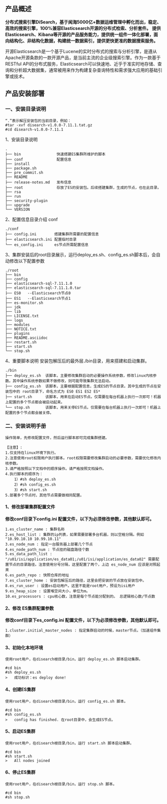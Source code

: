     
## 产品概述
**分布式搜索引擎DiSearch，基于闻海5000亿+数据运维管理中孵化而出，稳定、高效的搜索引擎，100%兼容Elasticsearch开源的分布式检索、分析套件。**
**提供Elasticsearch、Kibana等开源的产品服务能力，提供统一组件一体化部署，面向结构化、非结构化数据，构建统一数据索引，提供更快更准的数据搜索服务。**

开源Elasticsearch是一个基于Lucene的实时分布式的搜索与分析引擎，是遵从Apache开源条款的一款开源产品，是当前主流的企业级搜索引擎。作为一款基于RESTful API的分布式服务，Elasticsearch可以快速地、近乎于准实时地存储、查询和分析超大数据集，通常被用来作为构建复杂查询特性和需求强大应用的基础引擎或技术。


## 产品安装部署
### 一、安装目录说明
    “.”表示解压安装包的当前目录，例如：
    #tar -xvf disearch-v1.0.0-7.11.1.tat.gz
    #cd disearch-v1.0.0-7.11.1

1、安装目录说明
```
.
├── bin                快速搭建ES集群所维护的脚本
├── conf               配置信息
├── install
├── package.sh
├── pre_commit.sh
├── README
├── release-notes.md   发布信息
├── root               存放了ES的安装包。后续搭建集群，生成的节点，也在此目录。
├── rsa
├── run
├── security-plugin
├── upgrade
└── VERSION

```

2、配置信息目录介绍 conf
```
./conf
├── config.ini        搭建集群所需要的配置信息
├── elasticsearch.ini 配置临时目录
└── es_config.ini     es节点所需配置信息
```


3、集群安装后的root目录展示，运行deploy_es.sh、config_es.sh脚本后，会自动修改以下配置参数
```
./root
├── bin
├── config
├── elasticsearch-sql-7.11.1.0
├── elasticsearch-sql-7.11.1.0.tar                                               
├── ES0   --Elasticsearch节点0
├── ES1   --Elasticsearch节点1
├── es-monitor.sh
├── jdk
├── lib
├── LICENSE.txt
├── logs
├── modules
├── NOTICE.txt
├── plugins
├── README.asciidoc
├── restart.sh
├── start.sh
└── stop.sh
```

4、重要脚本说明 安装包解压后的最外层./bin目录，用来搭建和启动集群。
```
./bin
├── deploy_es.sh  该脚本，主要修改集群启动的必要操作系统参数，修改linux内核参数。其中操作系统参数如果不做修改，则可能导致集群无法启动。
├── config_es.sh  该脚本，主要根据配置信息，生成ES的节点目录。其中生成的节点在安装包中的 root目录下，命名方式为 ES0 ES1 ES2 ES*
├── start.sh      该脚本，用来在启动ES节点。仅需要在每台机器上执行一次即可！机器上配置的多个节点都会被启动起来。
└── stop.sh       该脚本，用来关停ES节点。仅需要在每台机器上执行一次即可！机器上配置的多个节点都会被关停。
```

### 二、安装说明手册
    操作简单，先修改配置文件，然后运行脚本即可完成集群搭建。

    【注意】:
    1.仅支持在linux环境下执行。
    2.注意使用root权限用户执行脚本。root权限需要修改集群启动的必要参数，需要优化修改内核参数。
    3.请严格按照以下文档中的顺序操作。请严格按照文档操作。
    4.执行脚本的顺序为：
        1）#sh deploy_es.sh
        2）#sh config_es.sh
        3）#sh start.sh
    5.部署多个节点时，其他节点需要做相同配置。
        
#### 1、修改部署集群配置文件
 **修改conf目录下config.ini 配置文件，以下为必须修改参数，其他默认即可。**

    1.es_cluster_name : 集群名称
    2.es_host_list : 集群的ip列表，如果需要部署多台机器，则以空格分隔。例如 "10.99.10.10 10.99.10.11"
    3.es_node_num : 指定一台服务器上部署几个节点
    4.es_node_path_num : 节点挂的磁盘路径个数
    5.es_data_path_list : "/u01/isi/application/es_data01;/u01/isi/application/es_data02" 需要配置节点的目录路径。注意使用分号分隔，这里配置了两个，上边 es_node_num 应该是对照起来
    6.es_path_repo : 快照仓库的地址
    7.es_cluster_home : 安装包解压后的路径，这里会把安装的节点放在安装包中。
    8.es_run_user : 设置es启动用户。这里不能是root用户，预设为isi用户
    9.es_heap_size : 设置堆空间大小，单位为m。
    10.es_processors : cpu核心数，注意是每个节点能分配到的。 总逻辑核心数/节点数

#### 2、修改 ES集群配置参数
 **修改conf目录下es_config.ini 配置文件，以下为必须修改参数，其他默认即可。**

    1.cluster.initial_master_nodes : 指定集群启动的时候，master节点。（加速组件集群）

#### 3、初始化本地环境
    使用root用户，在disearch根目录/bin，运行 deploy_es.sh 脚本启动集群。

    #cd bin
    #sh deploy_es.sh
    >   成功标识：es deploy done!

#### 4、创建ES集群
    使用root用户，在disearch根目录/bin，运行 config_es.sh 脚本。

    #cd bin
    #sh config_es.sh
    >   config has finished. 在root目录中，会生成ES节点。

#### 5、启动ES集群
    使用root用户，在disearch根目录/bin，运行 start.sh 脚本启动集群。

    #cd bin
    #sh start.sh
    >   All nodes joined

#### 6、停止ES集群
    使用root用户，在disearch根目录/bin，运行 stop.sh 脚本。

    #cd bin
    #sh stop.sh
